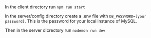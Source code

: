 In the client directory run ```npm run start```

In the server/config directory create a .env file with ```DB_PASSWORD=[your password]```. This is the password for your local instance of MySQL.  

Then in the server dicrectory run ```nodemon run dev```
